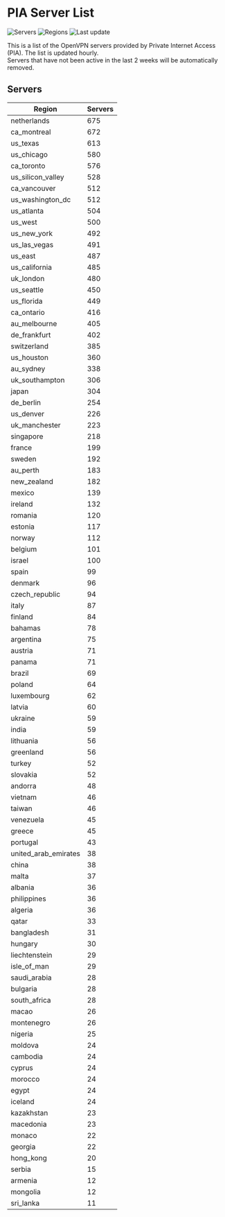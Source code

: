 # PIA Server List

![Servers](https://img.shields.io/badge/servers-16,875-blue)
![Regions](https://img.shields.io/badge/regions-97-blue)
![Last update](https://img.shields.io/badge/last_updated-Wed_Jul_03_19:16:07_UTC_2024-blue)

This is a list of the OpenVPN servers provided by Private Internet Access (PIA). The list is updated hourly. </br>
Servers that have not been active in the last 2 weeks will be automatically removed.

## Servers
| Region               | Servers |
|----------------------|---------|
| netherlands | 675 |
| ca_montreal | 672 |
| us_texas | 613 |
| us_chicago | 580 |
| ca_toronto | 576 |
| us_silicon_valley | 528 |
| ca_vancouver | 512 |
| us_washington_dc | 512 |
| us_atlanta | 504 |
| us_west | 500 |
| us_new_york | 492 |
| us_las_vegas | 491 |
| us_east | 487 |
| us_california | 485 |
| uk_london | 480 |
| us_seattle | 450 |
| us_florida | 449 |
| ca_ontario | 416 |
| au_melbourne | 405 |
| de_frankfurt | 402 |
| switzerland | 385 |
| us_houston | 360 |
| au_sydney | 338 |
| uk_southampton | 306 |
| japan | 304 |
| de_berlin | 254 |
| us_denver | 226 |
| uk_manchester | 223 |
| singapore | 218 |
| france | 199 |
| sweden | 192 |
| au_perth | 183 |
| new_zealand | 182 |
| mexico | 139 |
| ireland | 132 |
| romania | 120 |
| estonia | 117 |
| norway | 112 |
| belgium | 101 |
| israel | 100 |
| spain | 99 |
| denmark | 96 |
| czech_republic | 94 |
| italy | 87 |
| finland | 84 |
| bahamas | 78 |
| argentina | 75 |
| austria | 71 |
| panama | 71 |
| brazil | 69 |
| poland | 64 |
| luxembourg | 62 |
| latvia | 60 |
| ukraine | 59 |
| india | 59 |
| lithuania | 56 |
| greenland | 56 |
| turkey | 52 |
| slovakia | 52 |
| andorra | 48 |
| vietnam | 46 |
| taiwan | 46 |
| venezuela | 45 |
| greece | 45 |
| portugal | 43 |
| united_arab_emirates | 38 |
| china | 38 |
| malta | 37 |
| albania | 36 |
| philippines | 36 |
| algeria | 36 |
| qatar | 33 |
| bangladesh | 31 |
| hungary | 30 |
| liechtenstein | 29 |
| isle_of_man | 29 |
| saudi_arabia | 28 |
| bulgaria | 28 |
| south_africa | 28 |
| macao | 26 |
| montenegro | 26 |
| nigeria | 25 |
| moldova | 24 |
| cambodia | 24 |
| cyprus | 24 |
| morocco | 24 |
| egypt | 24 |
| iceland | 24 |
| kazakhstan | 23 |
| macedonia | 23 |
| monaco | 22 |
| georgia | 22 |
| hong_kong | 20 |
| serbia | 15 |
| armenia | 12 |
| mongolia | 12 |
| sri_lanka | 11 |